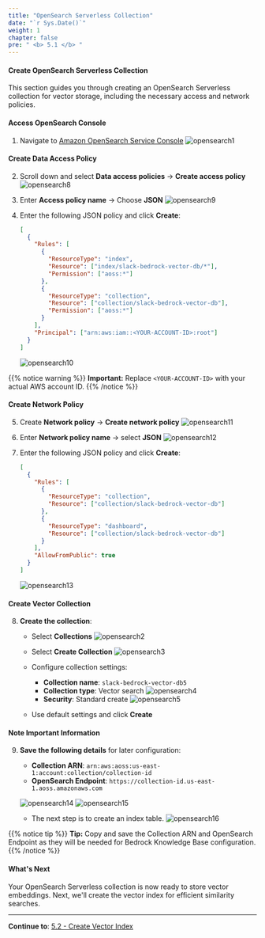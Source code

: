 ```yaml
---
title: "OpenSearch Serverless Collection"
date: "`r Sys.Date()`"
weight: 1
chapter: false
pre: " <b> 5.1 </b> "
---
```


#### Create OpenSearch Serverless Collection

This section guides you through creating an OpenSearch Serverless collection for vector storage, including the necessary access and network policies.

#### Access OpenSearch Console

1. Navigate to [Amazon OpenSearch Service Console](https://us-east-1.console.aws.amazon.com/aos/home?region=us-east-1#opensearch)
   ![opensearch1](/images/5/opensearch1.png?width=90pc)

#### Create Data Access Policy

2. Scroll down and select **Data access policies** → **Create access policy**
   ![opensearch8](/images/5/opensearch8.png?width=90pc)

3. Enter **Access policy name** → Choose **JSON**
   ![opensearch9](/images/5/opensearch9.png?width=90pc)

4. Enter the following JSON policy and click **Create**:
   ```json
   [
     {
       "Rules": [
         {
           "ResourceType": "index",
           "Resource": ["index/slack-bedrock-vector-db/*"],
           "Permission": ["aoss:*"]
         },
         {
           "ResourceType": "collection",
           "Resource": ["collection/slack-bedrock-vector-db"],
           "Permission": ["aoss:*"]
         }
       ],
       "Principal": ["arn:aws:iam::<YOUR-ACCOUNT-ID>:root"]
     }
   ]
   ```
   ![opensearch10](/images/5/opensearch10.png?width=91pc)

{{% notice warning %}}
**Important:** Replace `<YOUR-ACCOUNT-ID>` with your actual AWS account ID.
{{% /notice %}}

#### Create Network Policy

5. Create **Network policy** → **Create network policy**
   ![opensearch11](/images/5/opensearch11.png?width=90pc)

6. Enter **Network policy name** -> select **JSON**
   ![opensearch12](/images/5/opensearch12.png?width=90pc)

7. Enter the following JSON policy and click **Create**:
   ```json
   [
     {
       "Rules": [
         {
           "ResourceType": "collection",
           "Resource": ["collection/slack-bedrock-vector-db"]
         },
         {
           "ResourceType": "dashboard",
           "Resource": ["collection/slack-bedrock-vector-db"]
         }
       ],
       "AllowFromPublic": true
     }
   ]
   ```
   ![opensearch13](/images/5/opensearch13.png?width=90pc)

#### Create Vector Collection

8. **Create the collection**:

   - Select **Collections**
     ![opensearch2](/images/5/opensearch2.png?width=90pc)

   - Select **Create Collection**
     ![opensearch3](/images/5/opensearch3.png?width=90pc)

   - Configure collection settings:

     - **Collection name**: `slack-bedrock-vector-db5`
     - **Collection type**: Vector search
       ![opensearch4](/images/5/opensearch4.png?width=91pc)
     - **Security**: Standard create
       ![opensearch5](/images/5/opensearch5.png?width=90pc)

   - Use default settings and click **Create**

#### Note Important Information

9. **Save the following details** for later configuration:

   - **Collection ARN**: `arn:aws:aoss:us-east-1:account:collection/collection-id`
   - **OpenSearch Endpoint**: `https://collection-id.us-east-1.aoss.amazonaws.com`

   ![opensearch14](/images/5/opensearch14.png?width=91pc)
   ![opensearch15](/images/5/opensearch15.png?width=91pc)

   - The next step is to create an index table.
     ![opensearch16](/images/5/opensearch16.png?width=90pc)

{{% notice tip %}}
**Tip:** Copy and save the Collection ARN and OpenSearch Endpoint as they will be needed for Bedrock Knowledge Base configuration.
{{% /notice %}}

#### What's Next

Your OpenSearch Serverless collection is now ready to store vector embeddings. Next, we'll create the vector index for efficient similarity searches.

---

**Continue to**: [5.2 - Create Vector Index](../5.2-vector_index/)
